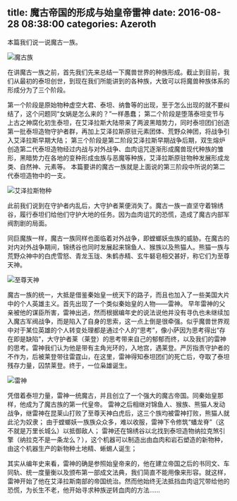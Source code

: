 title: 魔古帝国的形成与始皇帝雷神 
date: 2016-08-28 08:38:00
categories: Azeroth
-----------

本篇我们说一说魔古一族。 

![魔古族](http://upload-images.jianshu.io/upload_images/1429775-1a255b2ce111d74f.jpg?imageMogr2/auto-orient/strip%7CimageView2/2/w/1240)

<!-- more -->


在讲魔古一族之前，首先我们先来总结一下魔兽世界的种族形成。截止到目前，我们从最初的泰坦创世，到现在我们所能讲到的各种族，大致可以将魔兽种族体系的形成分为了三个阶段。

第一个阶段是原始物种虚空大君、泰坦、纳鲁等的出现，至于怎么出现的就不要纠结了，这个问题同“女娲是怎么来的？”一样愚蠢；
第二个阶段是堕落泰坦变节与上古之神腐化初生泰坦，在艾泽拉斯大陆带来了两波黑暗势力，同时泰坦团们创造第一批泰坦造物守护者群，再加上艾泽拉斯原驻元素团体、荒野众神团，将战争引入艾泽拉斯早期大陆；
第三个阶段是第二阶段艾泽拉斯早期战争后期，双生熔炉创造第二代泰坦造物经过内战与对外战争、血肉诅咒逐渐形成魔兽现代种族的雏形，黑暗势力在各地的变种形成虫族与恶魔等种族，艾泽拉斯原驻物种发展形成龙类、自然神、元素等。
本篇要讲的魔古一族就是上面说的第三阶段中所说的第二代泰坦造物中的一支。


![艾泽拉斯物种](http://upload-images.jianshu.io/upload_images/1429775-39c9660f3e20627e.jpg?imageMogr2/auto-orient/strip%7CimageView2/2/w/1240)


 此前我们说到在守护者内乱后，大守护者莱便消失了。魔古一族一直坚守着锦绣谷，履行泰坦们给他们守护大地的任务。因为血肉诅咒的恐慌，造成了魔古内部军阀割剧的局面。

同巨魔族一样，魔古一族同样也面临着对外战争，即螳螂妖虫族的威胁。在魔古的对内对外战争期间，锦绣谷也同时发展起来锦鱼人、猴族以及熊猫人。熊猫一族与荒野众神中的白虎雪怒、青龙玉珑、朱鹤赤精、玄牛砮皂相交甚好，称它们为至尊天神。


![至尊天神](http://upload-images.jianshu.io/upload_images/1429775-4b31199991e5f766.jpg?imageMogr2/auto-orient/strip%7CimageView2/2/w/1240)


魔古一族的统一，大抵是借鉴秦始皇一统天下的路子，而且也加入了一些美国大片中的个人英雄主义。首先出现了一个类似秦始皇的人物——雷神。
早年雷神的父亲被他的谋臣所害，雷神出逃，然而根据编年史的说法说他并没有寻仇也未继续加入魔古军阀战争，而是陷入了自身的思索，这一点上倒是很牵强。似乎魔兽世界观中对于某位英雄的个人转变处理都是通过个人的“思考”，像小萨因为思考得出“存在即是缺陷”，大守护者莱（莱登）的思考带来自己的郁郁而终，以及我们的雷神的思考。雷神我们认为他是带有主角光环的，入地宫，遇莱登。严厉指责守护者的不作为，后被莱登带往雷霆山，在这里，雷神得知泰坦团们的死亡后，夺取了泰坦残存力量，囚禁莱登。终于，一位枭雄诞生。


![雷神](http://upload-images.jianshu.io/upload_images/1429775-82a6f74832f79ed6.jpg?imageMogr2/auto-orient/strip%7CimageView2/2/w/1240)

凭借着泰坦力量，雷神一统魔古，并且创立了一个强大的魔古帝国。同秦始皇那样，他成为了魔古族的第一代皇帝。
雷神之后相继对锦鱼人、猴族、熊猫人发动战争，继雷神在昆莱山打败了至尊天神白虎后，这三个族均被雷神打败，熊猫人就此沦为奴隶；
由于螳螂妖一族族众众多，难以收服，雷神下令修筑“蟠龙脊”（这不就是万里长城么）以抵御敌人；
雷神还在锦绣谷以北找到泰坦造物纳拉克煞引擎（纳拉克不是一条龙么？），这个机器可以制造出由血肉和岩石塑造的新物种，由这个机器生产的新物种土地精、蜥蜴人诞生；

其实从编年史来看，雷神的确是参照始皇帝来的，他在建立帝国之后的书同文、车同轨、统一度量衡以及颁布第一部成文法典，我们简直不能用像来形容。就这样，雷神开始了他在艾泽拉斯南部的帝国统治。然而他始终无法抵挡血肉诅咒带给他的恐慌，为长生不老，他开始寻求种族逆转血肉的方法……


